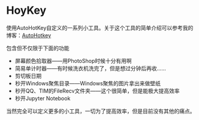 # HoyKey

使用AutoHotKey自定义的一系列小工具。关于这个工具的简单介绍可以参考我的博客：[AutoHotkey](https://randool.cn/2018/02/28/AutoHotkey/#more)

包含但不仅限于下面的功能

* 屏幕颜色拾取器——用PhotoShop时候十分有用啊
* 简易单计时器——有时候洗衣机洗完了，但是想过分钟后再收……
* 剪切板日期
* 秒开Windows聚焦目录——Windows聚焦的图片拿出来做壁纸
* 秒开QQ、TIM的FileRecv文件夹——这个很简单，但是能极大提高效率
* 秒开Jupyter Notebook

当然完全可以定义更多的小工具，一切为了提高效率，但是目前没有其他的痛点。
